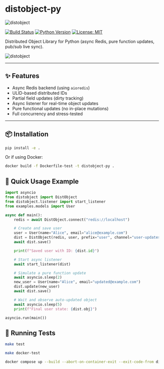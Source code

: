 # distobject-py

![distobject](https://github.com/user-attachments/assets/34fb2c63-538f-4faf-bc18-45ad7d8d5004)

[![Build Status](https://github.com/didip/distobject-py/actions/workflows/test.yml/badge.svg)](https://github.com/didip/distobject-py/actions/workflows/test.yml)
[![Python Version](https://img.shields.io/badge/python-3.8%2B-blue.svg)](https://www.python.org/)
[![License: MIT](https://img.shields.io/badge/license-MIT-green.svg)](LICENSE)

Distributed Object Library for Python (async Redis, pure function updates, pub/sub live sync).

![distobject](https://github.com/user-attachments/assets/5c1431b6-11fe-4924-a587-788b29fff045)


---

## ✨ Features

- Async Redis backend (using `aioredis`)
- ULID-based distributed IDs
- Partial field updates (dirty tracking)
- Async listener for real-time object updates
- Pure functional updates (no in-place mutations)
- Full concurrency and stress-tested

---

## 📦 Installation

```bash
pip install -e .
```

Or if using Docker:

```bash
docker build -f Dockerfile-test -t distobject-py .
```

## 🚀 Quick Usage Example

```python
import asyncio
from distobject import DistObject
from distobject.listener import start_listener
from examples.models import User

async def main():
    redis = await DistObject.connect("redis://localhost")

    # Create and save user
    user = User(name="Alice", email="alice@example.com")
    dist = DistObject(redis, user, prefix="user", channel="user-updates")
    await dist.save()

    print(f"Saved user with ID: {dist.id}")

    # Start async listener
    await start_listener(dist)

    # Simulate a pure function update
    await asyncio.sleep(2)
    new_user = User(name="Alice", email="updated@example.com")
    dist.update(new_user)
    await dist.save()

    # Wait and observe auto-updated object
    await asyncio.sleep(5)
    print(f"Final user state: {dist.obj}")

asyncio.run(main())
```

## 🧪 Running Tests

```bash
make test

make docker-test

docker compose up --build --abort-on-container-exit --exit-code-from distobject-py-test
```